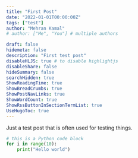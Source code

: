 ```yaml
---
title: "First Post"
date: "2022-01-01T00:00:00Z"
tags: ["test"]
author: "Mehran Kamal"
# author: ["Me", "You"] # multiple authors

draft: false
hidemeta: false
description: "First test post"
disableHLJS: true # to disable highlightjs
disableShare: false
hideSummary: false
searchHidden: true
ShowReadingTime: true
ShowBreadCrumbs: true
ShowPostNavLinks: true
ShowWordCount: true
ShowRssButtonInSectionTermList: true
UseHugoToc: true
---
```


Just a test post that is often used for testing things.

```python
# this is a Python code block
for i in range(10):
    print("Hello world")
```